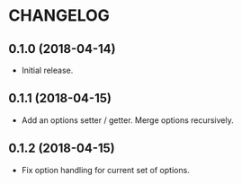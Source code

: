 CHANGELOG
=========

0.1.0 (2018-04-14)
------------------
* Initial release.

0.1.1 (2018-04-15)
------------------
* Add an options setter / getter. Merge options recursively.

0.1.2 (2018-04-15)
------------------
* Fix option handling for current set of options.